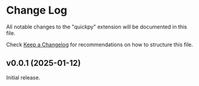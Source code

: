 # Change Log

All notable changes to the "quickpy" extension will be documented in this file.

Check [Keep a Changelog](http://keepachangelog.com/) for recommendations on how to structure this file.

## v0.0.1 (2025-01-12)

Initial release.
